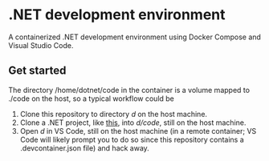 # .NET development environment

A containerized .NET development environment using Docker Compose and Visual Studio Code.

## Get started

The directory /home/dotnet/code in the container is a volume mapped to ./code on the host, so a typical workflow could be

1. Clone this repository to directory _d_ on the host machine.
2. Clone a .NET project, like [this](https://github.com/meliasson/advent-of-code), into _d/code_, still on the host machine.
3. Open _d_ in VS Code, still on the host machine (in a remote container; VS Code will likely prompt you to do so since this repository contains a .devcontainer.json file) and hack away.
